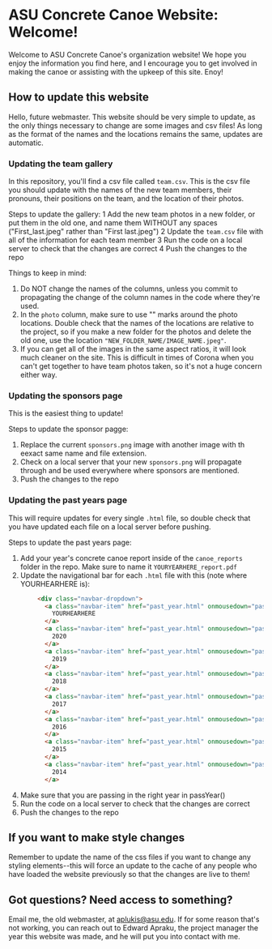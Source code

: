# ASU Concrete Canoe Website: Welcome!
Welcome to ASU Concrete Canoe's organization website! We hope you enjoy the information you find here, and I encourage you to get involved in making the canoe or assisting with the upkeep of this site. Enoy!

## How to update this website
Hello, future webmaster. This website should be very simple to update, as the only things necessary to change are some images and csv files! As long as the format of the names and the locations remains the same, updates are automatic.

### Updating the team gallery
In this repository, you'll find a csv file called ```team.csv```. This is the csv file you should update with the names of the new team members, their pronouns, their positions on the team, and the location of their photos. 

Steps to update the gallery:
1 Add the new team photos in a new folder, or put them in the old one, and name them WITHOUT any spaces ("First_last.jpeg" rather than "First last.jpeg")
2 Update the ```team.csv``` file with all of the information for each team member
3 Run the code on a local server to check that the changes are correct
4 Push the changes to the repo

Things to keep in mind:
1. Do NOT change the names of the columns, unless you commit to propagating the change of the column names in the code where they're used. 
2. In the ```photo``` column, make sure to use "" marks around the photo locations. Double check that the names of the locations are relative to the project, so if you make a new folder for the photos and delete the old one, use the location ```"NEW_FOLDER_NAME/IMAGE_NAME.jpeg"```.
3. If you can get all of the images in the same aspect ratios, it will look much cleaner on the site. This is difficult in times of Corona when you can't get together to have team photos taken, so it's not a huge concern either way.

### Updating the sponsors page
This is the easiest thing to update! 

Steps to update the sponsor pagge:
1. Replace the current ```sponsors.png``` image with another image with th eexact same name and file extension. 
2. Check on a local server that your new ```sponsors.png``` will propagate through and be used everywhere where sponsors are mentioned.
3. Push the changes to the repo

### Updating the past years page
This will require updates for every single ```.html``` file, so double check that you have updated each file on a local server before pushing.

Steps to update the past years page:
1. Add your year's concrete canoe report inside of the ```canoe_reports``` folder in the repo. Make sure to name it ```YOURYEARHERE_report.pdf```
2. Update the navigational bar for each ```.html``` file with this (note where YOURHEARHERE is):

```html
        <div class="navbar-dropdown">
          <a class="navbar-item" href="past_year.html" onmousedown="passYear(YOURHEARHERE)">
            YOURHEARHERE
          </a>
          <a class="navbar-item" href="past_year.html" onmousedown="passYear(2020)">
            2020
          </a>
          <a class="navbar-item" href="past_year.html" onmousedown="passYear(2019)">
            2019
          </a>
          <a class="navbar-item" href="past_year.html" onmousedown="passYear(2018)">
            2018
          </a>
          <a class="navbar-item" href="past_year.html" onmousedown="passYear(2017)">
            2017
          </a>
          <a class="navbar-item" href="past_year.html" onmousedown="passYear(2016)">
            2016
          </a>
          <a class="navbar-item" href="past_year.html" onmousedown="passYear(2015)">
            2015
          </a>
          <a class="navbar-item" href="past_year.html" onmousedown="passYear(2014)">
            2014
          </a>
```

4. Make sure that you are passing in the right year in passYear()
5. Run the code on a local server to check that the changes are correct
6. Push the changes to the repo

## If you want to make style changes
Remember to update the name of the css files if you want to change any styling elements--this will force an update to the cache of any people who have loaded the website previously so that the changes are live to them!

## Got questions? Need access to something? 
Email me, the old webmaster, at aplukis@asu.edu. 
If for some reason that's not working, you can reach out to Edward Apraku, the project manager the year this website was made, and he will put you into contact with me.
